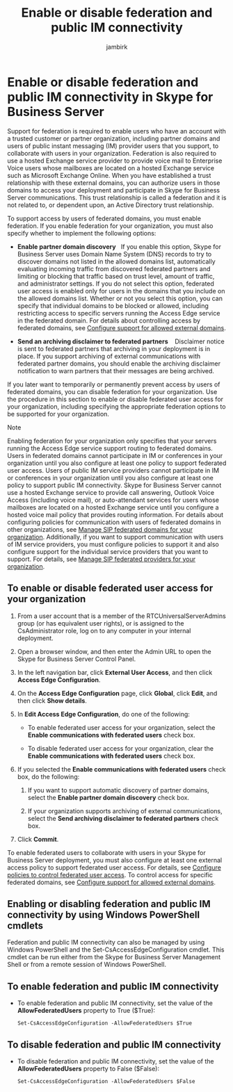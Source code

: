 ﻿---
title: 'Enable or disable federation and public IM connectivity'
ms:assetid: 8ec58f4b-9f6d-47b4-a187-d18a83fe4577
ms:mtpsurl: https://technet.microsoft.com/en-us/library/Gg182549(v=OCS.15)
ms:contentKeyID: 48184813
mtps_version: v=OCS.15
ms.author: jambirk
author: jambirk
manager: serdars
ms.audience: ITPro
ms.topic: article
ms.prod: skype-for-business-itpro
localization_priority: Normal
description: "Support for federation is required to enable users who have an account with a trusted customer or partner organization, including partner domains and users of public instant messaging (IM) provider users that you support, to collaborate with users in your organization."
---


# Enable or disable federation and public IM connectivity in Skype for Business Server

Support for federation is required to enable users who have an account with a trusted customer or partner organization, including partner domains and users of public instant messaging (IM) provider users that you support, to collaborate with users in your organization. Federation is also required to use a hosted Exchange service provider to provide voice mail to Enterprise Voice users whose mailboxes are located on a hosted Exchange service such as Microsoft Exchange Online. When you have established a trust relationship with these external domains, you can authorize users in those domains to access your deployment and participate in Skype for Business Server communications. This trust relationship is called a federation and it is not related to, or dependent upon, an Active Directory trust relationship.

To support access by users of federated domains, you must enable federation. If you enable federation for your organization, you must also specify whether to implement the following options:

  - **Enable partner domain discovery**   If you enable this option, Skype for Business Server uses Domain Name System (DNS) records to try to discover domains not listed in the allowed domains list, automatically evaluating incoming traffic from discovered federated partners and limiting or blocking that traffic based on trust level, amount of traffic, and administrator settings. If you do not select this option, federated user access is enabled only for users in the domains that you include on the allowed domains list. Whether or not you select this option, you can specify that individual domains to be blocked or allowed, including restricting access to specific servers running the Access Edge service in the federated domain. For details about controlling access by federated domains, see [Configure support for allowed external domains](../sip-domains/manage-sip-federated-domains-for-your-organization.md#configure-support-for-allowed-external-domains-in-skype-for-business-server).

  - **Send an archiving disclaimer to federated partners**    Disclaimer notice is sent to federated partners that archiving in your deployment is in place. If you support archiving of external communications with federated partner domains, you should enable the archiving disclaimer notification to warn partners that their messages are being archived.

If you later want to temporarily or permanently prevent access by users of federated domains, you can disable federation for your organization. Use the procedure in this section to enable or disable federated user access for your organization, including specifying the appropriate federation options to be supported for your organization.

> [!NOTE]  
> Enabling federation for your organization only specifies that your servers running the Access Edge service support routing to federated domains. Users in federated domains cannot participate in IM or conferences in your organization until you also configure at least one policy to support federated user access. Users of public IM service providers cannot participate in IM or conferences in your organization until you also configure at least one policy to support public IM connectivity. Skype for Business Server cannot use a hosted Exchange service to provide call answering, Outlook Voice Access (including voice mail), or auto-attendant services for users whose mailboxes are located on a hosted Exchange service until you configure a hosted voice mail policy that provides routing information. For details about configuring policies for communication with users of federated domains in other organizations, see [Manage SIP federated domains for your organization](../sip-domains/manage-sip-federated-domains-for-your-organization.md). Additionally, if you want to support communication with users of IM service providers, you must configure policies to support it and also configure support for the individual service providers that you want to support. For details, see   [Manage SIP federated providers for your organization](../sip-providers/manage-sip-federated-providers-for-your-organization.md).


## To enable or disable federated user access for your organization

1.  From a user account that is a member of the RTCUniversalServerAdmins group (or has equivalent user rights), or is assigned to the CsAdministrator role, log on to any computer in your internal deployment.

2.  Open a browser window, and then enter the Admin URL to open the Skype for Business Server Control Panel. 

3.  In the left navigation bar, click **External User Access**, and then click **Access Edge Configuration**.

4.  On the **Access Edge Configuration** page, click **Global**, click **Edit**, and then click **Show details**.

5.  In **Edit Access Edge Configuration**, do one of the following:
    
      - To enable federated user access for your organization, select the **Enable communications with federated users** check box.
    
      - To disable federated user access for your organization, clear the **Enable communications with federated users** check box.

6.  If you selected the **Enable communications with federated users** check box, do the following:
    
    1.  If you want to support automatic discovery of partner domains, select the **Enable partner domain discovery** check box.
    
    2.  If your organization supports archiving of external communications, select the **Send archiving disclaimer to federated partners** check box.

7.  Click **Commit**.

To enable federated users to collaborate with users in your Skype for Business Server deployment, you must also configure at least one external access policy to support federated user access. For details, see [Configure policies to control federated user access](../external-access-policies/configure-policies-to-control-federated-user-access.md). To control access for specific federated domains, see [Configure support for allowed external domains](../sip-domains/manage-sip-federated-domains-for-your-organization.md#configure-support-for-allowed-external-domains-in-skype-for-business-server).


## Enabling or disabling federation and public IM connectivity by using Windows PowerShell cmdlets

Federation and public IM connectivity can also be managed by using Windows PowerShell and the Set-CsAccessEdgeConfiguration cmdlet. This cmdlet can be run either from the Skype for Business Server Management Shell or from a remote session of Windows PowerShell. 

## To enable federation and public IM connectivity

  - To enable federation and public IM connectivity, set the value of the **AllowFederatedUsers** property to True ($True):
    
        Set-CsAccessEdgeConfiguration -AllowFederatedUsers $True



## To disable federation and public IM connectivity

  - To disable federation and public IM connectivity, set the value of the **AllowFederatedUsers** property to False ($False):
    
        Set-CsAccessEdgeConfiguration -AllowFederatedUsers $False


